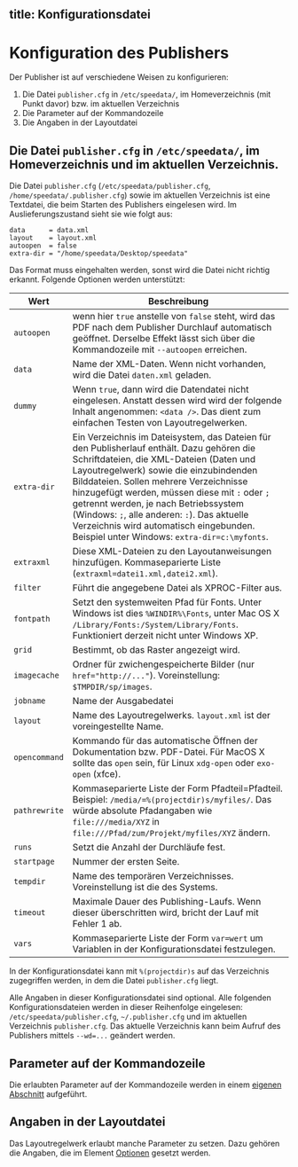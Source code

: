 title: Konfigurationsdatei
---
Konfiguration des Publishers
============================

Der Publisher ist auf verschiedene Weisen zu konfigurieren:

1.  Die Datei `publisher.cfg` in `/etc/speedata/`, im Homeverzeichnis
    (mit Punkt davor) bzw. im aktuellen Verzeichnis
2.  Die Parameter auf der Kommandozeile
3.  Die Angaben in der Layoutdatei

Die Datei `publisher.cfg` in `/etc/speedata/`, im Homeverzeichnis und im aktuellen Verzeichnis.
-----------------------------------------------------------------------------------------------

Die Datei `publisher.cfg` (`/etc/speedata/publisher.cfg`,
`/home/speedata/.publisher.cfg`) sowie im aktuellen Verzeichnis ist eine
Textdatei, die beim Starten des Publishers eingelesen wird. Im
Auslieferungszustand sieht sie wie folgt aus:

    data      = data.xml
    layout    = layout.xml
    autoopen  = false
    extra-dir = "/home/speedata/Desktop/speedata"

Das Format muss eingehalten werden, sonst wird die Datei nicht richtig
erkannt. Folgende Optionen werden unterstützt:

Wert | Beschreibung
-----|-------------
`autoopen` | wenn hier `true` anstelle von `false` steht, wird das PDF nach dem Publisher Durchlauf automatisch geöffnet. Derselbe Effekt lässt sich über die Kommandozeile mit `--autoopen` erreichen.
`data` | Name der XML-Daten. Wenn nicht vorhanden, wird die Datei `daten.xml` geladen.
`dummy` | Wenn `true`, dann wird die Datendatei nicht eingelesen. Anstatt dessen wird wird der folgende Inhalt angenommen: `<data />`. Das dient zum einfachen Testen von Layoutregelwerken.
`extra-dir` | Ein Verzeichnis im Dateisystem, das Dateien für den Publisherlauf enthält. Dazu gehören die Schriftdateien, die XML-Dateien (Daten und Layoutregelwerk) sowie die einzubindenden Bilddateien. Sollen mehrere Verzeichnisse hinzugefügt werden, müssen diese mit `:` oder `;` getrennt werden, je nach Betriebssystem (Windows: `;`, alle anderen: `:`). Das aktuelle Verzeichnis wird automatisch eingebunden. Beispiel unter Windows: `extra-dir=c:\myfonts`.
`extraxml` | Diese XML-Dateien zu den Layoutanweisungen hinzufügen. Kommaseparierte Liste (`extraxml=datei1.xml,datei2.xml`).
`filter` | Führt die angegebene Datei als XPROC-Filter aus.
`fontpath` | Setzt den systemweiten Pfad für Fonts. Unter Windows ist dies `%WINDIR%\Fonts`, unter Mac OS X `/Library/Fonts:/System/Library/Fonts`. Funktioniert derzeit nicht unter Windows XP.
`grid` | Bestimmt, ob das Raster angezeigt wird.
`imagecache` | Ordner für zwichengespeicherte Bilder (nur `href="http://..."`). Voreinstellung: `$TMPDIR/sp/images`.
`jobname` | Name der Ausgabedatei
`layout` | Name des Layoutregelwerks. `layout.xml` ist der voreingestellte Name.
`opencommand` | Kommando für das automatische Öffnen der Dokumentation bzw. PDF-Datei. Für MacOS X sollte das `open` sein, für Linux `xdg-open` oder `exo-open` (xfce).
`pathrewrite` | Kommaseparierte Liste der Form Pfadteil=Pfadteil. Beispiel: `/media/=%(projectdir)s/myfiles/`. Das würde absolute Pfadangaben wie `file:///media/XYZ` in `file:///Pfad/zum/Projekt/myfiles/XYZ` ändern.
`runs` | Setzt die Anzahl der Durchläufe fest.
`startpage` | Nummer der ersten Seite.
`tempdir`  | Name des temporären Verzeichnisses. Voreinstellung ist die des Systems.
`timeout` | Maximale Dauer des Publishing-Laufs. Wenn dieser überschritten wird, bricht der Lauf mit Fehler 1 ab.
`vars` | Kommaseparierte Liste der Form `var=wert` um Variablen in der Konfigurationsdatei festzulegen.

In der Konfigurationsdatei kann mit `%(projectdir)s` auf das Verzeichnis
zugegriffen werden, in dem die Datei `publisher.cfg` liegt.

Alle Angaben in dieser Konfigurationsdatei sind optional. Alle folgenden
Konfigurationsdateien werden in dieser Reihenfolge eingelesen:
`/etc/speedata/publisher.cfg`, `~/.publisher.cfg` und im aktuellen
Verzeichnis `publisher.cfg`. Das aktuelle Verzeichnis kann beim Aufruf
des Publishers mittels `--wd=...` geändert werden.

Parameter auf der Kommandozeile
-------------------------------

Die erlaubten Parameter auf der Kommandozeile werden in einem [eigenen
Abschnitt](commandline.html) aufgeführt.

Angaben in der Layoutdatei
--------------------------

Das Layoutregelwerk erlaubt manche Parameter zu setzen. Dazu gehören die
Angaben, die im Element [Optionen](../commands-de/options.html) gesetzt
werden.


